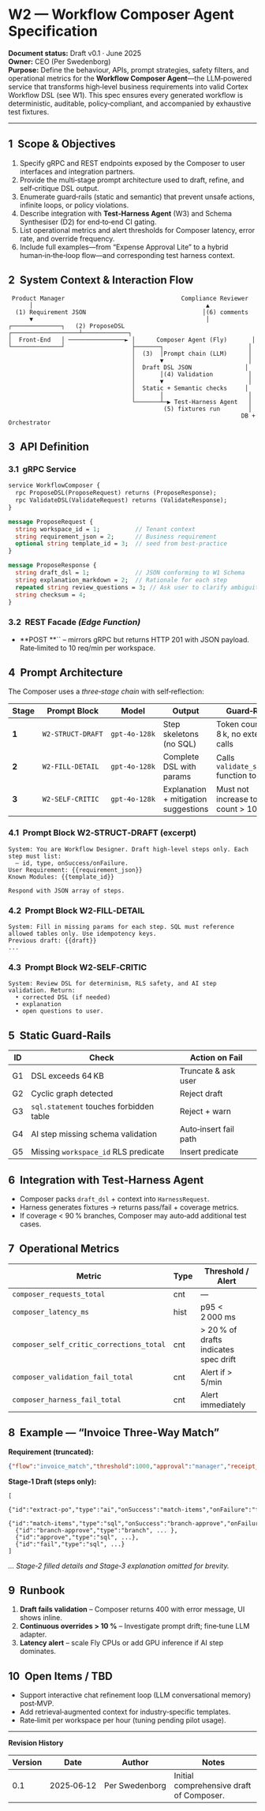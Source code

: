 # W2 — Workflow Composer Agent Specification

**Document status:** Draft v0.1 · June 2025\
**Owner:** CEO (Per Swedenborg)\
**Purpose:** Define the behaviour, APIs, prompt strategies, safety filters, and operational metrics for the **Workflow Composer Agent**—the LLM‑powered service that transforms high‑level business requirements into valid Cortex Workflow DSL (see W1).  This spec ensures every generated workflow is deterministic, auditable, policy‑compliant, and accompanied by exhaustive test fixtures.

---

## 1  Scope & Objectives

1. Specify gRPC and REST endpoints exposed by the Composer to user interfaces and integration partners.
2. Provide the multi‑stage prompt architecture used to draft, refine, and self‑critique DSL output.
3. Enumerate guard‑rails (static and semantic) that prevent unsafe actions, infinite loops, or policy violations.
4. Describe integration with **Test‑Harness Agent** (W3) and Schema Synthesiser (D2) for end‑to‑end CI gating.
5. List operational metrics and alert thresholds for Composer latency, error rate, and override frequency.
6. Include full examples—from “Expense Approval Lite” to a hybrid human‑in‑the‑loop flow—and corresponding test harness context.

## 2  System Context & Interaction Flow

```
 Product Manager                                 Compliance Reviewer
      │                                                 ▲
  (1) Requirement JSON                                 │(6) comments
      ▼                                                 │
┌──────────────┐   (2) ProposeDSL   ┌───────────────────┴─────────────┐
│  Front‑End   │ ────────────────► │      Composer Agent (Fly)       │
└──────────────┘                   ├───────┐                        │
                                   │  (3)  │Prompt chain (LLM)      │
                                   │       ▼                        │
                                   │  Draft DSL JSON               │
                                   │       │(4) Validation          │
                                   │       ▼                        │
                                   │  Static + Semantic checks     │
                                   │       │                        │
                                   └───────┴─▶ Test‑Harness Agent   │
                                            (5) fixtures run        │
                                                                  DB + Orchestrator
```

## 3  API Definition

### 3.1  gRPC Service

```proto
service WorkflowComposer {
  rpc ProposeDSL(ProposeRequest) returns (ProposeResponse);
  rpc ValidateDSL(ValidateRequest) returns (ValidateResponse);
}

message ProposeRequest {
  string workspace_id = 1;          // Tenant context
  string requirement_json = 2;      // Business requirement
  optional string template_id = 3;  // seed from best‑practice
}

message ProposeResponse {
  string draft_dsl = 1;             // JSON conforming to W1 Schema
  string explanation_markdown = 2;  // Rationale for each step
  repeated string review_questions = 3; // Ask user to clarify ambiguities
  string checksum = 4;
}
```

### 3.2  REST Facade *(Edge Function)*

- \*\*POST \*\*\`\` – mirrors gRPC but returns HTTP 201 with JSON payload.  Rate‑limited to 10 req/min per workspace.

## 4  Prompt Architecture

The Composer uses a *three‑stage chain* with self‑reflection:

| Stage | Prompt Block      | Model         | Output                               | Guard‑Rail                            |
| ----- | ----------------- | ------------- | ------------------------------------ | ------------------------------------- |
| **1** | `W2‑STRUCT‑DRAFT` | `gpt‑4o‑128k` | Step skeletons (no SQL)              | Token count < 8 k, no external calls  |
| **2** | `W2‑FILL‑DETAIL`  | `gpt‑4o‑128k` | Complete DSL with params             | Calls `validate_schema` function tool |
| **3** | `W2‑SELF‑CRITIC`  | `gpt‑4o‑128k` | Explanation + mitigation suggestions | Must not increase token count > 10 k  |

### 4.1  Prompt Block W2‑STRUCT‑DRAFT (excerpt)

```
System: You are Workflow Designer. Draft high‑level steps only. Each step must list:
  – id, type, onSuccess/onFailure.
User Requirement: {{requirement_json}}
Known Modules: {{template_id}}

Respond with JSON array of steps.
```

### 4.2  Prompt Block W2‑FILL‑DETAIL

```
System: Fill in missing params for each step. SQL must reference allowed tables only. Use idempotency keys.
Previous draft: {{draft}}
...
```

### 4.3  Prompt Block W2‑SELF‑CRITIC

```
System: Review DSL for determinism, RLS safety, and AI step validation. Return:
  • corrected DSL (if needed)
  • explanation
  • open questions to user.
```

## 5  Static Guard‑Rails

| ID | Check                                   | Action on Fail        |
| -- | --------------------------------------- | --------------------- |
| G1 | DSL exceeds 64 KB                       | Truncate & ask user   |
| G2 | Cyclic graph detected                   | Reject draft          |
| G3 | `sql.statement` touches forbidden table | Reject + warn         |
| G4 | AI step missing schema validation       | Auto‑insert fail path |
| G5 | Missing `workspace_id` RLS predicate    | Insert predicate      |

## 6  Integration with Test‑Harness Agent

- Composer packs `draft_dsl` + context into `HarnessRequest`.
- Harness generates fixtures → returns pass/fail + coverage metrics.
- If coverage < 90 % branches, Composer may auto‑add additional test cases.

## 7  Operational Metrics

| Metric                                   | Type | Threshold / Alert                     |
| ---------------------------------------- | ---- | ------------------------------------- |
| `composer_requests_total`                | cnt  | —                                     |
| `composer_latency_ms`                    | hist | p95 < 2 000 ms                        |
| `composer_self_critic_corrections_total` | cnt  | > 20 % of drafts indicates spec drift |
| `composer_validation_fail_total`         | cnt  | Alert if > 5/min                      |
| `composer_harness_fail_total`            | cnt  | Alert immediately                     |

## 8  Example — “Invoice Three‑Way Match”

**Requirement (truncated):**

```json
{"flow":"invoice_match","threshold":1000,"approval":"manager","receipt_required":true}
```

**Stage‑1 Draft (steps only):**

```jsonc
[
  {"id":"extract‑po","type":"ai","onSuccess":"match‑items","onFailure":"fail"},
  {"id":"match‑items","type":"sql","onSuccess":"branch‑approve","onFailure":"fail"},
  {"id":"branch‑approve","type":"branch", ... },
  {"id":"approve","type":"sql", ...},
  {"id":"fail","type":"sql", ...}
]
```

*… Stage‑2 filled details and Stage‑3 explanation omitted for brevity.*

## 9  Runbook

1. **Draft fails validation** – Composer returns 400 with error message, UI shows inline.
2. **Continuous overrides > 10 %** – Investigate prompt drift; fine‑tune LLM adapter.
3. **Latency alert** – scale Fly CPUs or add GPU inference if AI step dominates.

## 10  Open Items / TBD

- Support interactive chat refinement loop (LLM conversational memory) post‑MVP.
- Add retrieval‑augmented context for industry‑specific templates.
- Rate‑limit per workspace per hour (tuning pending pilot usage).

---

**Revision History**

| Version | Date       | Author         | Notes                                    |
| ------- | ---------- | -------------- | ---------------------------------------- |
| 0.1     | 2025‑06‑12 | Per Swedenborg | Initial comprehensive draft of Composer. |

